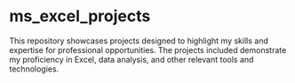 # ms_excel_projects
This repository showcases projects designed to highlight my skills and expertise for professional opportunities. The projects included demonstrate my proficiency in Excel, data analysis, and other relevant tools and technologies.
